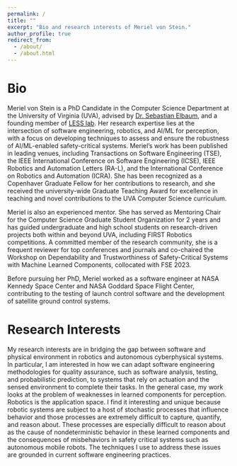 ```yaml
---
permalink: /
title: ""
excerpt: "Bio and research interests of Meriel von Stein."
author_profile: true
redirect_from: 
  - /about/
  - /about.html
---
```


Bio
===

Meriel von Stein is a PhD Candidate in the Computer Science Department at the University of Virginia (UVA), advised by [Dr. Sebastian Elbaum](https://engineering.virginia.edu/faculty/sebastian-elbaum), and a founding member of [LESS lab](https://less-lab-uva.github.io/). Her research expertise lies at the intersection of software engineering, robotics, and AI/ML for perception, with a focus on developing techniques to assess and ensure the robustness of AI/ML-enabled safety-critical systems. Meriel’s work has been published in leading venues, including Transactions on Software Engineering (TSE), the IEEE International Conference on Software Engineering (ICSE), IEEE Robotics and Automation Letters (RA-L), and the International Conference on Robotics and Automation (ICRA). She has been recognized as a Copenhaver Graduate Fellow for her contributions to research, and she received the university-wide Graduate Teaching Award for excellence in teaching and novel contributions to the UVA Computer Science curriculum.

Meriel is also an experienced mentor. She has served as Mentoring Chair for the Computer Science Graduate Student Organization for 2 years and has guided undergraduate and high school students on research-driven projects both within and beyond UVA, including FIRST Robotics competitions. A committed member of the research community, she is a frequent reviewer for top conferences and journals and co-chaired the Workshop on Dependability and Trustworthiness of Safety-Critical Systems with Machine Learned Components, collocated with FSE 2023.

Before pursuing her PhD, Meriel worked as a software engineer at NASA Kennedy Space Center and NASA Goddard Space Flight Center, contributing to the testing of launch control software and the development of satellite ground control systems.


Research Interests
===
My research interests are in bridging the gap between software and physical environment in robotics and autonomous cyberphysical systems. 
In particular, I am interested in how we can adapt software engineering methodologies for quality assurance, 
such as software analysis, testing, and probabilistic prediction, to systems that rely on actuation and the sensed environment to complete their tasks.
In the general case, my work looks at the problem of weaknesses in learned components for perception.
Robotics is the application space. I find it interesting and unique because robotic systems are subject to a host of stochastic processes that influence behavior and those processes are extremely difficult to capture, quantify, and reason about.
These processes are especially difficult to reason about as the cause of nondeterministic behavior in these learned components and the consequences of misbehaviors in safety critical systems such as autonomous mobile robots.
The techniques I use to address these issues are grounded in current software engineering practices.

